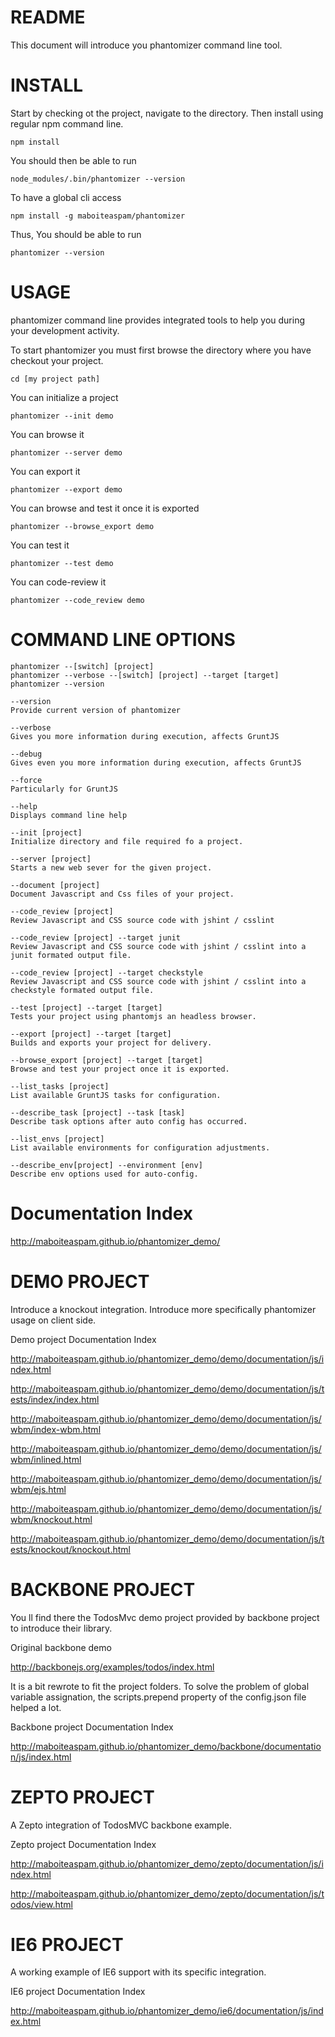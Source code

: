 README
====

This document will introduce you phantomizer command line tool.


INSTALL
====
Start by checking ot the project, navigate to the directory.
Then install using regular npm command line.

    npm install

You should then be able to run

    node_modules/.bin/phantomizer --version

To have a global cli access

    npm install -g maboiteaspam/phantomizer

Thus, You should be able to run

    phantomizer --version


USAGE
====

phantomizer command line provides integrated tools to help you during your development activity.

To start phantomizer you must first browse the directory where you have checkout your project.

    cd [my project path]

You can initialize a project

    phantomizer --init demo

You can browse it

    phantomizer --server demo

You can export it

    phantomizer --export demo

You can browse and test it once it is exported

    phantomizer --browse_export demo

You can test it

    phantomizer --test demo

You can code-review it

    phantomizer --code_review demo


COMMAND LINE OPTIONS
====

    phantomizer --[switch] [project]
    phantomizer --verbose --[switch] [project] --target [target]
    phantomizer --version

    --version
    Provide current version of phantomizer

    --verbose
    Gives you more information during execution, affects GruntJS

    --debug
    Gives even you more information during execution, affects GruntJS

    --force
    Particularly for GruntJS

    --help
    Displays command line help

    --init [project]
    Initialize directory and file required fo a project.

    --server [project]
    Starts a new web sever for the given project.

    --document [project]
    Document Javascript and Css files of your project.

    --code_review [project]
    Review Javascript and CSS source code with jshint / csslint

    --code_review [project] --target junit
    Review Javascript and CSS source code with jshint / csslint into a junit formated output file.

    --code_review [project] --target checkstyle
    Review Javascript and CSS source code with jshint / csslint into a checkstyle formated output file.

    --test [project] --target [target]
    Tests your project using phantomjs an headless browser.

    --export [project] --target [target]
    Builds and exports your project for delivery.

    --browse_export [project] --target [target]
    Browse and test your project once it is exported.

    --list_tasks [project]
    List available GruntJS tasks for configuration.

    --describe_task [project] --task [task]
    Describe task options after auto config has occurred.

    --list_envs [project]
    List available environments for configuration adjustments.

    --describe_env[project] --environment [env]
    Describe env options used for auto-config.


Documentation Index
====

http://maboiteaspam.github.io/phantomizer_demo/


DEMO PROJECT
====

Introduce a knockout integration.
Introduce more specifically phantomizer usage on client side.

Demo project Documentation Index

http://maboiteaspam.github.io/phantomizer_demo/demo/documentation/js/index.html

http://maboiteaspam.github.io/phantomizer_demo/demo/documentation/js/tests/index/index.html

http://maboiteaspam.github.io/phantomizer_demo/demo/documentation/js/wbm/index-wbm.html

http://maboiteaspam.github.io/phantomizer_demo/demo/documentation/js/wbm/inlined.html

http://maboiteaspam.github.io/phantomizer_demo/demo/documentation/js/wbm/ejs.html

http://maboiteaspam.github.io/phantomizer_demo/demo/documentation/js/wbm/knockout.html

http://maboiteaspam.github.io/phantomizer_demo/demo/documentation/js/tests/knockout/knockout.html


BACKBONE PROJECT
====

You ll find there the TodosMvc demo project provided by backbone project to introduce their library.

Original backbone demo

http://backbonejs.org/examples/todos/index.html

It is a bit rewrote to fit the project folders.
To solve the problem of global variable assignation,
the scripts.prepend property of the config.json file helped a lot.

Backbone project Documentation Index

http://maboiteaspam.github.io/phantomizer_demo/backbone/documentation/js/index.html


ZEPTO PROJECT
====

A Zepto integration of TodosMVC backbone example.

Zepto project Documentation Index

http://maboiteaspam.github.io/phantomizer_demo/zepto/documentation/js/index.html

http://maboiteaspam.github.io/phantomizer_demo/zepto/documentation/js/todos/view.html


IE6 PROJECT
====

A working example of IE6 support with its specific integration.

IE6 project Documentation Index

http://maboiteaspam.github.io/phantomizer_demo/ie6/documentation/js/index.html




